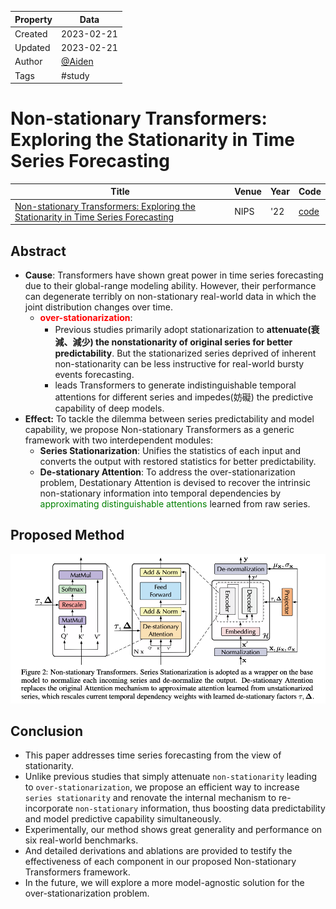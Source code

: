 | Property  | Data |
|-|-|
| Created | 2023-02-21 |
| Updated | 2023-02-21 |
| Author | [@Aiden](https://github.com/Aidenzich) |
| Tags | #study |

# Non-stationary Transformers: Exploring the Stationarity in Time Series Forecasting
| Title | Venue | Year | Code |
|-|-|-|-|
| [Non-stationary Transformers: Exploring the Stationarity in Time Series Forecasting](./https://arxiv.org/pdf/2205.14415.pdf) | NIPS | '22 | [code](https://github.com/thuml/Nonstationary_Transformers) |

## Abstract
- **Cause**: Transformers have shown great power in time series forecasting due to their global-range modeling ability. However, their performance can degenerate terribly on non-stationary real-world data in which the joint distribution changes over time. 
    - <font color='red'>**over-stationarization**</font>: 
        - Previous studies primarily adopt stationarization to **attenuate(衰減、減少) the nonstationarity of original series for better predictability**. But the stationarized series deprived of inherent non-stationarity can be less instructive for real-world bursty events forecasting. 
        - leads Transformers to generate indistinguishable temporal attentions for different series and impedes(妨礙) the predictive capability of deep models. 
- **Effect:** To tackle the dilemma between series predictability and model capability, we propose Non-stationary Transformers as a generic framework with two interdependent modules: 
    - **Series Stationarization**: Unifies the statistics of each input and converts the output with restored statistics for better predictability.
    - **De-stationary Attention**: To address the over-stationarization problem, Destationary Attention is devised to recover the intrinsic non-stationary information into temporal dependencies by <font color='green'>approximating distinguishable attentions</font> learned from raw series. 
 
## Proposed Method
![](./assets/model_structure.png)
## Conclusion
- This paper addresses time series forecasting from the view of stationarity.
- Unlike previous studies that simply attenuate `non-stationarity` leading to `over-stationarization`, we propose an efficient way to increase `series stationarity` and renovate the internal mechanism to re-incorporate `non-stationary` information, thus boosting data predictability and model predictive capability simultaneously. 
- Experimentally, our method shows great generality and performance on six real-world benchmarks.
- And detailed derivations and ablations are provided to testify the effectiveness of each component in our proposed Non-stationary Transformers framework. 
- In the future, we will explore a more model-agnostic solution for the over-stationarization problem.



